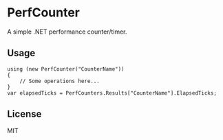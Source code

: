 PerfCounter
=========

A simple .NET performance counter/timer.

Usage
----
```
using (new PerfCounter("CounterName"))
{
    // Some operations here...
}
var elapsedTicks = PerfCounters.Results["CounterName"].ElapsedTicks;
```


License
----

MIT
